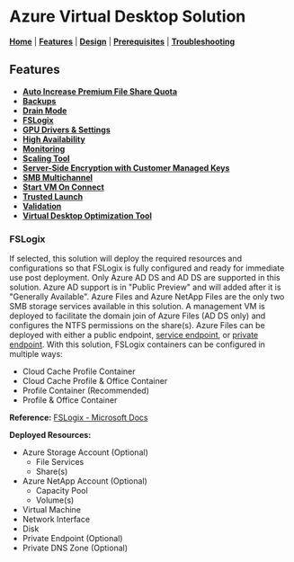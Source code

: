 # Azure Virtual Desktop Solution

[**Home**](../../README.md) | [**Features**](../features.md) | [**Design**](../design.md) | [**Prerequisites**](../prerequisites.md) | [**Troubleshooting**](../troubleshooting.md)

## Features

- [**Auto Increase Premium File Share Quota**](./autoIncreasePremiumFileShareQuota.md#auto-increase-premium-file-share-quota)
- [**Backups**](./backups.md#backups)
- [**Drain Mode**](./drainMode.md#drain-mode)
- [**FSLogix**](./fslogix.md#fslogix)
- [**GPU Drivers & Settings**](./gpu.md#gpu-drivers--settings)
- [**High Availability**](./highAvailability.md#high-availability)
- [**Monitoring**](./monitoring.md#monitoring)
- [**Scaling Tool**](./scalingTool.md#scaling-tool)
- [**Server-Side Encryption with Customer Managed Keys**](./serverSideEncryption.md#server-side-encryption)
- [**SMB Multichannel**](./smbMultiChannel.md#smb-multichannel)
- [**Start VM On Connect**](./startVmOnConnect.md#start-vm-on-connect)
- [**Trusted Launch**](./trustedLaunch.md#trusted-launch)
- [**Validation**](./validation.md#validation)
- [**Virtual Desktop Optimization Tool**](./virtualDesktopOptimizationTool.md#virtual-desktop-optimization-tool-vdot)

### FSLogix

If selected, this solution will deploy the required resources and configurations so that FSLogix is fully configured and ready for immediate use post deployment. Only Azure AD DS and AD DS are supported in this solution. Azure AD support is in "Public Preview" and will added after it is "Generally Available". Azure Files and Azure NetApp Files are the only two SMB storage services available in this solution.  A management VM is deployed to facilitate the domain join of Azure Files (AD DS only) and configures the NTFS permissions on the share(s). Azure Files can be deployed with either a public endpoint, [service endpoint](https://docs.microsoft.com/en-us/azure/storage/files/storage-files-networking-overview#public-endpoint-firewall-settings), or [private endpoint](https://docs.microsoft.com/en-us/azure/storage/files/storage-files-networking-overview#private-endpoints). With this solution, FSLogix containers can be configured in multiple ways:

- Cloud Cache Profile Container
- Cloud Cache Profile & Office Container
- Profile Container (Recommended)
- Profile & Office Container

**Reference:** [FSLogix - Microsoft Docs](https://docs.microsoft.com/en-us/fslogix/overview)

**Deployed Resources:**

- Azure Storage Account (Optional)
  - File Services
  - Share(s)
- Azure NetApp Account (Optional)
  - Capacity Pool
  - Volume(s)
- Virtual Machine
- Network Interface
- Disk
- Private Endpoint (Optional)
- Private DNS Zone (Optional)
